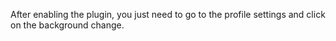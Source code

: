 After enabling the plugin, you just need to go to the profile settings and click on the background change.